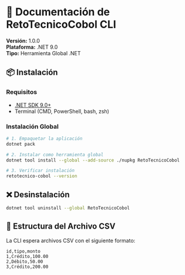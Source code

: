 # 📄 Documentación de RetoTecnicoCobol CLI

**Versión:** 1.0.0  
**Plataforma:** .NET 9.0  
**Tipo:** Herramienta Global .NET

## 📦 Instalación

### Requisitos

- [.NET SDK 9.0+](https://dotnet.microsoft.com/download)
- Terminal (CMD, PowerShell, bash, zsh)

### Instalación Global

```bash
# 1. Empaquetar la aplicación
dotnet pack

# 2. Instalar como herramienta global
dotnet tool install --global --add-source ./nupkg RetoTecnicoCobol

# 3. Verificar instalación
retotecnico-cobol --version
```

## ❌ Desinstalación

```bash
dotnet tool uninstall --global RetoTecnicoCobol
```

## 📂 Estructura del Archivo CSV

La CLI espera archivos CSV con el siguiente formato:

```csv
id,tipo,monto
1,Crédito,100.00
2,Débito,50.00
3,Crédito,200.00
```
